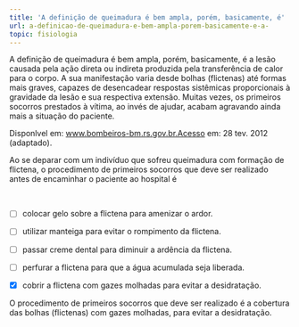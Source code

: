 ```yaml
---
title: 'A definição de queimadura é bem ampla, porém, basicamente, é'
url: a-definicao-de-queimadura-e-bem-ampla-porem-basicamente-e-a-
topic: fisiologia
---
```



A definição de queimadura é bem ampla, porém, basicamente, é a lesão causada pela ação direta ou indireta produzida pela transferência de calor para o corpo. A sua manifestação varia desde bolhas (flictenas) até formas mais graves, capazes de desencadear respostas sistêmicas proporcionais à gravidade da lesão e sua respectiva extensão. Muitas vezes, os primeiros socorros prestados à vítima, ao invés de ajudar, acabam agravando ainda mais a situação do paciente.

Disponlvel em: www.bombeiros-bm.rs.gov.br.Acesso em: 28 tev. 2012 (adaptado).

Ao se deparar com um indivíduo que sofreu queimadura com formação de flictena, o procedimento de primeiros socorros que deve ser realizado antes de encaminhar o paciente ao hospital é

 



- [ ] colocar gelo sobre a flictena para amenizar o ardor.
- [ ] utilizar manteiga para evitar o rompimento da flictena.
- [ ] passar creme dental para diminuir a ardência da flictena.
- [ ] perfurar a flictena para que a água acumulada seja liberada.
- [x] cobrir a flictena com gazes molhadas para evitar a desidratação.


O procedimento de primeiros socorros que deve ser realizado é a cobertura das bolhas (flictenas) com gazes molhadas, para evitar a desidratação.
